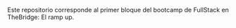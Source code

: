 Este repositorio corresponde al primer bloque del bootcamp de FullStack en TheBridge: El ramp up.
 
